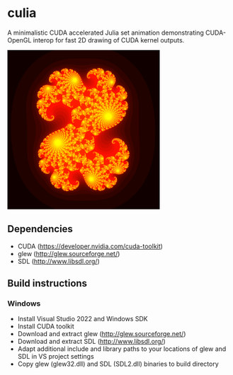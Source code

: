 # culia
A minimalistic CUDA accelerated Julia set animation demonstrating CUDA-OpenGL interop for fast 2D drawing of CUDA kernel outputs.

![Screenshot](doc/screen.png)

## Dependencies
- CUDA (https://developer.nvidia.com/cuda-toolkit)
- glew (http://glew.sourceforge.net/)
- SDL (http://www.libsdl.org/)

## Build instructions
### Windows
- Install Visual Studio 2022 and Windows SDK
- Install CUDA toolkit
- Download and extract glew (http://glew.sourceforge.net/)
- Download and extract SDL (http://www.libsdl.org/)
- Adapt additional include and library paths to your locations of glew and SDL in VS project settings
- Copy glew (glew32.dll) and SDL (SDL2.dll) binaries to build directory

